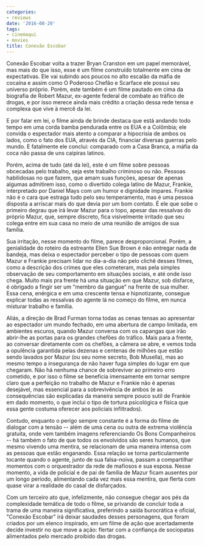 ```yaml
---
categories:
- reviews
date: '2016-08-20'
tags:
- cinemaqui
- movies
title: Conexão Escobar
---
```


Conexão Escobar volta a trazer Bryan Cranston em um papel memorável, mas mais do que isso, esse é um filme construído totalmente em cima de expectativas. Ele vai subindo aos poucos no alto escalão da máfia de cocaína e assim como O Poderoso Chefão e Scarface ele possui seu universo próprio. Porém, este também é um filme pautado em cima da biografia de Robert Mazur, ex-agente federal de combate ao tráfico de drogas, e por isso merece ainda mais crédito a criação dessa rede tensa e complexa que vive à mercê da lei.

E por falar em lei, o filme ainda de brinde destaca que está andando todo tempo em uma corda bamba pendurada entre os EUA e a Colômbia; ele convida o espectador mais atento a comparar a hipocrisia de ambos os lados, como o fato dos EUA, através da CIA, financiar diversas guerras pelo mundo. E fatalmente ele conclui: comparado com a Casa Branca, a máfia da coca não passa de uns caipiras latinos.

Porém, acima de tudo (até da lei), este é um filme sobre pessoas obcecadas pelo trabalho, seja este trabalho criminoso ou não. Pessoas habilidosas no que fazem, que amam suas funções, apesar de apenas algumas admitirem isso, como o divertido colega latino de Mazur, Frankie, interpretado por Daniel Mays com um humor e dignidade ímpares. Frankie não é o cara que estraga tudo pelo seu temperamento, mas é uma pessoa disposta a arriscar mais do que devia por um bom contato. É ele que sobe o primeiro degrau que irá levar Mazur para o topo, apesar das ressalvas do próprio Mazur, que, sempre discreto, fica visivelmente irritado que seu colega entre em sua casa no meio de uma reunião de amigos de sua família.

Sua irritação, nesse momento do filme, parece desproporcional. Porém, a genialidade do roteiro da estreante Ellen Sue Brown é não entregar nada de bandeja, mas deixa o espectador perceber o tipo de pessoas com quem Mazur e Frankie precisam lidar no dia-a-dia não pelo clichê desses filmes, como a descrição dos crimes que eles cometeram, mas pela simples observação de seu comportamento em situações sociais, e até onde isso chega. Muito mais pra frente há uma situação em que Mazur, sob disfarce, é obrigado a fingir ser um "membro da gangue" na frente de sua mulher. Essa cena, enérgica e em uma crescente tensa e hipnotizante, consegue explicar todas as ressalvas do agente lá no começo do filme, em nunca misturar trabalho e família.

Aliás, a direção de Brad Furman torna todas as cenas tensas ao apresentar ao espectador um mundo fechado, em uma abertura de campo limitada, em ambientes escuros, quando Mazur conversa com os capangas que irão abrir-lhe as portas para os grandes chefões do tráfico. Mais para a frente, ao conversar diretamente com os chefões, a câmera se abre, e vemos toda a opulência garantida pelas dezenas e centenas de milhões que estão sendo lavados por Mazur (ou seu nome secreto, Bob Musella), mas ao mesmo tempo a insegurança de não haver fuga simples do lugar em que chegaram. Não há nenhuma chance de sobreviver ao primeiro erro cometido, e por isso o filme se beneficia imensamente em tornar sempre claro que a perfeição no trabalho de Mazur e Frankie não é apenas desejável, mas essencial para a sobrevivência de ambos (e as consequências são explicadas da maneira sempre pouco sutil de Frankie em dado momento, o que inclui o tipo de tortura psicológica e física que essa gente costuma oferecer aos policiais infiltrados).

Contudo, enquanto o perigo sempre constante é a forma do filme de dialogar com a tensão -- além de uma cena ou outra de extrema violência gratuita, onde vem também imagens referenciando Os Bons Companheiros -- há também o fato de que todos os envolvidos são seres humanos, que mesmo vivendo uma mentira, se relacionam de uma maneira intensa com as pessoas que estão enganando. Essa relação se torna particularmente tocante quando o agente, junto de sua falsa-noiva, passam a compartilhar momentos com o orquestrador da rede de mafiosos e sua esposa. Nesse momento, a vida de policial e de pai de família de Mazur ficam ausentes por um longo período, alimentando cada vez mais essa mentira, que flerta com quase virar a realidade do casal de disfarçados.

Com um terceiro ato que, infelizmente, não consegue chegar aos pés da complexidade temática de todo o filme, se privando de concluir toda a trama de uma maneira significativa, preferindo a saída burocrática e oficial, "Conexão Escobar" irá deixar saudades desses personagens, que foram criados por um elenco inspirado, em um filme de ação que acertadamente decide investir no que move a ação: flertar com a confiança de sociopatas alimentados pelo mercado proibido das drogas.
